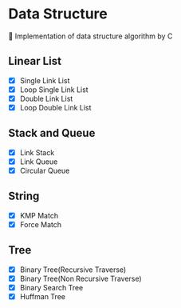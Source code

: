 # Data Structure
:triangular_ruler: Implementation of data structure algorithm by C

## Linear List

- [x] Single Link List
- [x] Loop Single Link List
- [x] Double Link List
- [x] Loop Double Link List

## Stack and Queue

- [x] Link Stack
- [x] Link Queue
- [x] Circular Queue

## String

- [x] KMP Match
- [x] Force Match

## Tree

- [x] Binary Tree(Recursive Traverse)
- [x] Binary Tree(Non Recursive Traverse)
- [x] Binary Search Tree
- [x] Huffman Tree
